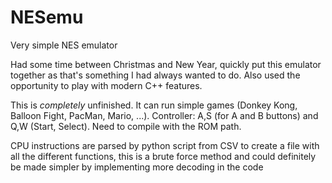 # NESemu
Very simple NES emulator

Had some time between Christmas and New Year, quickly put this emulator together as that's something I had always wanted to do. Also used the opportunity to play with modern C++ features.

This is *completely* unfinished. It can run simple games (Donkey Kong, Balloon Fight, PacMan, Mario, ...). Controller: A,S (for A and B buttons) and Q,W (Start, Select). Need to compile with the ROM path.

CPU instructions are parsed by python script from CSV to create a file with all the different functions, this is a brute force method and could definitely be made simpler by implementing more decoding in the code

